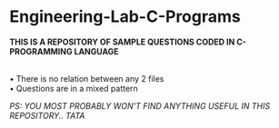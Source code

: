 # Engineering-Lab-C-Programs

**THIS IS A REPOSITORY OF SAMPLE QUESTIONS CODED IN C-PROGRAMMING LANGUAGE**

<br/>• There is no relation between any 2 files
<br/>• Questions are in a mixed pattern

*PS: YOU MOST PROBABLY WON'T FIND ANYTHING USEFUL IN THIS REPOSITORY.. TATA*
